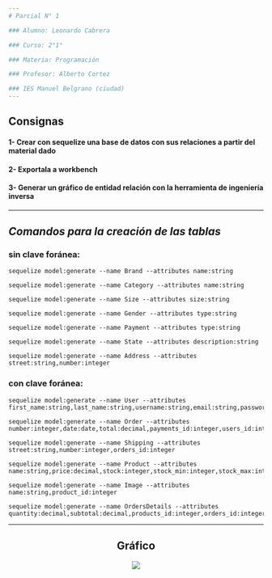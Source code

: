 ```yaml
---
# Parcial N° 1

### Alumno: Leonardo Cabrera

### Curso: 2°1°

### Materia: Programación

### Profesor: Alberto Cortez

### IES Manuel Belgrano (ciudad)
---
```


## Consignas   
#### 1- Crear con sequelize una base de datos con sus relaciones a partir del material dado

#### 2- Exportala a workbench

#### 3- Generar un gráfico de entidad relación con la herramienta de ingeniería inversa
---


## _Comandos para la creación de las tablas_

### sin clave foránea:

```
sequelize model:generate --name Brand --attributes name:string

sequelize model:generate --name Category --attributes name:string

sequelize model:generate --name Size --attributes size:string

sequelize model:generate --name Gender --attributes type:string

sequelize model:generate --name Payment --attributes type:string

sequelize model:generate --name State --attributes description:string

sequelize model:generate --name Address --attributes street:string,number:integer
```
### con clave foránea:

```
sequelize model:generate --name User --attributes first_name:string,last_name:string,username:string,email:string,password:string,addresses_id:integer

sequelize model:generate --name Order --attributes number:integer,date:date,total:decimal,payments_id:integer,users_id:integer,users_addresses_id:integer,states_id:integer

sequelize model:generate --name Shipping --attributes street:string,number:integer,orders_id:integer

sequelize model:generate --name Product --attributes name:string,price:decimal,stock:integer,stock_min:integer,stock_max:integer,brand_id:integer,categories_id:integer,genders_id:integer,sizes_id:integer

sequelize model:generate --name Image --attributes name:string,product_id:integer

sequelize model:generate --name OrdersDetails --attributes quantity:decimal,subtotal:decimal,products_id:integer,orders_id:integer
```
---


<h2 align="center">Gráfico</h2>
 
<p align="center">
  <img 
 src="https://user-images.githubusercontent.com/83379102/122653025-57f49880-d118-11eb-8b95-030c49976959.png"/>
</p>




